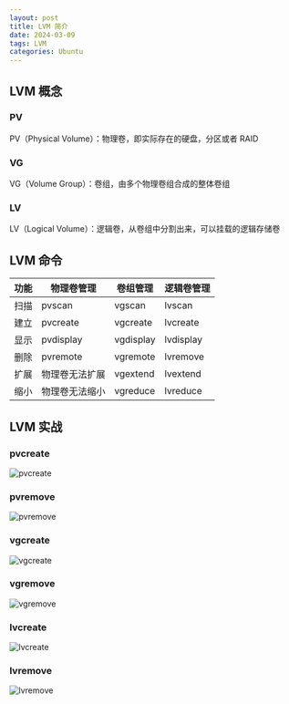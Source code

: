 ```yaml
---
layout: post
title: LVM 简介
date: 2024-03-09
tags: LVM
categories: Ubuntu
---
```


## LVM 概念

### PV

PV（Physical Volume）：物理卷，即实际存在的硬盘，分区或者 RAID

### VG

VG（Volume Group）：卷组，由多个物理卷组合成的整体卷组

### LV

LV（Logical Volume）：逻辑卷，从卷组中分割出来，可以挂载的逻辑存储卷

## LVM 命令

| 功能 | 物理卷管理     | 卷组管理  | 逻辑卷管理 |
| ---- | -------------- | --------- | ---------- |
| 扫描 | pvscan         | vgscan    | lvscan     |
| 建立 | pvcreate       | vgcreate  | lvcreate   |
| 显示 | pvdisplay      | vgdisplay | lvdisplay  |
| 删除 | pvremote       | vgremote  | lvremove   |
| 扩展 | 物理卷无法扩展 | vgextend  | lvextend   |
| 缩小 | 物理卷无法缩小 | vgreduce  | lvreduce   |

## LVM 实战

### pvcreate

![pvcreate](/assets/img/blog_preview/2024-03-09-LVM/pvcreate.png)

### pvremove

![pvremove](/assets/img/blog_preview/2024-03-09-LVM/pvremove.png)

### vgcreate

![vgcreate](/assets/img/blog_preview/2024-03-09-LVM/vgcreate.png)

### vgremove

![vgremove](/assets/img/blog_preview/2024-03-09-LVM/vgremove.png)

### lvcreate

![lvcreate](/assets/img/blog_preview/2024-03-09-LVM/lvcreate.png)

### lvremove

![lvremove](/assets/img/blog_preview/2024-03-09-LVM/lvremove.png)
